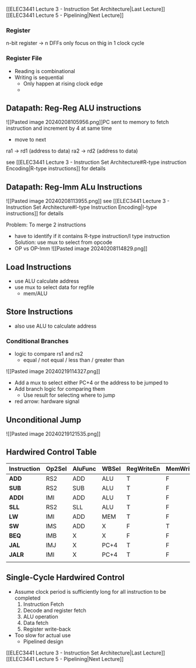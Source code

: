 
[[ELEC3441 Lecture 3 - Instruction Set Architecture|Last Lecture]] [[ELEC3441 Lecture 5 - Pipelining|Next Lecture]]


### Register
n-bit register -> n DFFs
only focus on thig in 1 clock cycle


### Register File
- Reading is combinational
- Writing is sequential
	- Only happen at rising clock edge
	-


## Datapath: Reg-Reg ALU instructions
![[Pasted image 20240208105956.png]]PC sent to memory to fetch instruction and increment by 4 at same time
- move to next 

ra1 -> rd1 (address to data)
ra2 -> rd2 (address to data)

see [[ELEC3441 Lecture 3 - Instruction Set Architecture#R-type instruction Encoding|R-type instructions]] for details

## Datapath: Reg-Imm ALu Instructions
![[Pasted image 20240208113955.png]]
see [[ELEC3441 Lecture 3 - Instruction Set Architecture#I-type Instruction Encoding|I-type instructions]] for details


Problem: To merge 2 instructions
- have to identify if it contains R-type instruction/I type instruction
Solution: use mux to select from opcode
- OP vs OP-Imm
![[Pasted image 20240208114829.png]]

## Load Instructions
- use ALU calculate address
- use mux to select data for regfile
	- mem/ALU


## Store Instructions
- also use ALU to calculate address


### Conditional Branches
- logic to compare rs1 and rs2
	- equal / not equal / less than / greater than



![[Pasted image 20240219114327.png]]
- Add a mux to select either PC+4 or the address to be jumped to
- Add branch logic for comparing them
	- Use result for selecting where to jump
- red arrow: hardware signal


## Unconditional Jump
![[Pasted image 20240219121535.png]]

## Hardwired Control Table
| Instruction | Op2Sel | AluFunc | WBSel | RegWriteEn | MemWrite | PCSel   |
| ----------- | ------ | ------- | ----- | ---------- | -------- | ------- |
| **ADD**     | RS2    | ADD     | ALU   | T          | F        | PC+4    |
| **SUB**     | RS2    | SUB     | ALU   | T          | F        | PC+4    |
| **ADDI**    | IMI    | ADD     | ALU   | T          | F        | PC+4    |
| **SLL**     | RS2    | SLL     | ALU   | T          | F        | PC+4    |
| **LW**      | IMI    | ADD     | MEM   | T          | F        | PC+4    |
| **SW**      | IMS    | ADD     | X     | F          | T        | PC+4    |
| **BEQ**     | IMB    | X       | X     | F          | F        | PC+4/BA |
| **JAL**     | IMJ    | X       | PC+4  | T          | F        | JA      |
| **JALR**    | IMI    | X       | PC+4  | T          | F        | JRA     |
|             |        |         |       |            |          |         |



## Single-Cycle Hardwired Control
- Assume clock period is sufficiently long for all instruction to be completed
	1. Instruction Fetch
	2. Decode and register fetch
	3. ALU operation
	4. Data fetch
	5. Register write-back
- Too slow for actual use
	- Pipelined design




[[ELEC3441 Lecture 3 - Instruction Set Architecture|Last Lecture]] [[ELEC3441 Lecture 5 - Pipelining|Next Lecture]]